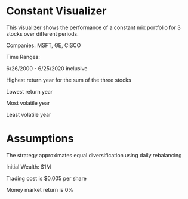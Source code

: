 # Constant Visualizer

This visualizer shows the performance of a constant mix portfolio for 3 stocks over different periods.

Companies: MSFT, GE, CISCO

Time Ranges:

6/26/2000 - 6/25/2020 inclusive 

Highest return year for the sum of the three stocks

Lowest return year

Most volatile year

Least volatile year

# Assumptions

The strategy approximates equal diversification using daily rebalancing

Initial Wealth: $1M

Trading cost is $0.005 per share

Money market return is 0%
